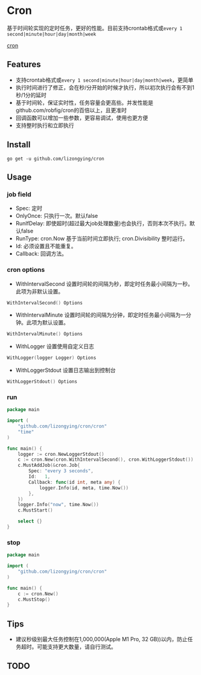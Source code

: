 # Cron

基于时间轮实现的定时任务，更好的性能。目前支持crontab格式或`every 1 second|minute|hour|day|month|week`

[cron](https://github.com/lizongying/cron)

## Features

* 支持crontab格式或`every 1 second|minute|hour|day|month|week`，更简单
* 执行时间进行了修正，会在秒/分开始的时候才执行，所以初次执行会有不到1秒/1分的延时
* 基于时间轮，保证实时性，任务容量会更高些。并发性能是github.com/robfig/cron的百倍以上，且更准时
* 回调函数可以增加一些参数，更容易调试，使用也更方便
* 支持整时执行和立即执行

## Install

```shell
go get -u github.com/lizongying/cron
```

## Usage

### job field

* Spec: 定时
* OnlyOnce: 只执行一次。默认false
* RunIfDelay: 即使超时(超过最大job处理数量)也会执行，否则本次不执行。默认false
* RunType: cron.Now 基于当前时间立即执行; cron.Divisibility 整时运行。
* Id: 必须设置且不能重复。
* Callback: 回调方法。

### cron options

* WithIntervalSecond 设置时间轮的间隔为秒，即定时任务最小间隔为一秒。此项为非默认设置。

```go
WithIntervalSecond() Options
```

* WithIntervalMinute 设置时间轮的间隔为分钟，即定时任务最小间隔为一分钟。此项为默认设置。

```go
WithIntervalMinute() Options
```

* WithLogger 设置使用自定义日志

```go
WithLogger(logger Logger) Options
```

* WithLoggerStdout 设置日志输出到控制台

```go
WithLoggerStdout() Options
```

### run

```go
package main

import (
	"github.com/lizongying/cron/cron"
	"time"
)

func main() {
	logger := cron.NewLoggerStdout()
	c := cron.New(cron.WithIntervalSecond(), cron.WithLoggerStdout())
	c.MustAddJob(&cron.Job{
		Spec: "every 3 seconds",
		Id:   1,
		Callback: func(id int, meta any) {
			logger.Info(id, meta, time.Now())
		},
	})
	logger.Info("now", time.Now())
	c.MustStart()

	select {}
}

```

### stop

```go
package main

import (
	"github.com/lizongying/cron/cron"
)

func main() {
	c := cron.New()
	c.MustStop()
}

```

## Tips

* 建议秒级别最大任务控制在1,000,000(Apple M1 Pro, 32 GB))以内，防止任务超时。可能支持更大数量，请自行测试。

## TODO
